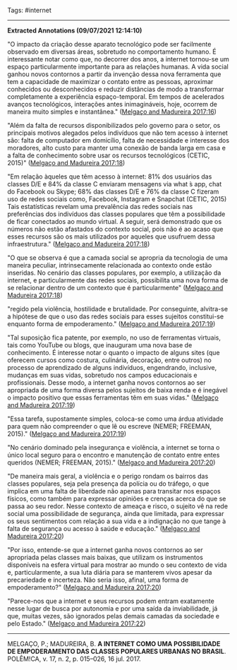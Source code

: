 Tags: #internet

---

**Extracted Annotations (09/07/2021 12:14:10)**

"O impacto da criação desse aparato tecnológico pode ser facilmente observado em diversas áreas, sobretudo no comportamento humano. É interessante notar como que, no decorrer dos anos, a internet tornou-se um espaço particularmente importante para as relações humanas. A vida social ganhou novos contornos a partir da invenção dessa nova ferramenta que tem a capacidade de maximizar o contato entre as pessoas, aproximar conhecidos ou desconhecidos e reduzir distâncias de modo a transformar completamente a experiência espaço-temporal. Em tempos de acelerados avanços tecnológicos, interações antes inimagináveis, hoje, ocorrem de maneira muito simples e instantânea." ([Melgaço and Madureira 2017:16](zotero://open-pdf/library/items/SZV7DHPV?page=2))

"Além da falta de recursos disponibilizados pelo governo para o setor, os principais motivos alegados pelos indivíduos que não tem acesso à internet são: falta de computador em domicílio, falta de necessidade e interesse dos moradores, alto custo para manter uma conexão de banda larga em casa e a falta de conhecimento sobre usar os recursos tecnológicos (CETIC, 2015)" ([Melgaço and Madureira 2017:18](zotero://open-pdf/library/items/SZV7DHPV?page=4))

"Em relação àqueles que têm acesso à internet: 81% dos usuários das classes D/E e 84% da classe C enviaram mensagens via what ́s app, chat do Facebook ou Skype; 68% das classes D/E e 76% da classe C fizeram uso de redes sociais como, Facebook, Instagram e Snapchat (CETIC, 2015) Tais estatísticas revelam uma prevalência das redes sociais nas preferências dos indivíduos das classes populares que têm a possibilidade de ficar conectados ao mundo virtual. A seguir, será demonstrado que os números não estão afastados do contexto social, pois não é ao acaso que esses recursos são os mais utilizados por aqueles que usufruem dessa infraestrutura." ([Melgaço and Madureira 2017:18](zotero://open-pdf/library/items/SZV7DHPV?page=4))

"O que se observa é que a camada social se apropria da tecnologia de uma maneira peculiar, intrinsecamente relacionada ao contexto onde estão inseridas. No cenário das classes populares, por exemplo, a utilização da internet, e particularmente das redes sociais, possibilita uma nova forma de se relacionar dentro de um contexto que é particularmente" ([Melgaço and Madureira 2017:18](zotero://open-pdf/library/items/SZV7DHPV?page=4))

"regido pela violência, hostilidade e brutalidade. Por conseguinte, alvitra-se a hipótese de que o uso das redes sociais para esses sujeitos constitui-se enquanto forma de empoderamento." ([Melgaço and Madureira 2017:19](zotero://open-pdf/library/items/SZV7DHPV?page=5))

"Tal suposição fica patente, por exemplo, no uso de ferramentas virtuais, tais como YouTube ou blogs, que inauguram uma nova base de conhecimento. É interesse notar o quanto o impacto de alguns sites (que oferecem cursos como costura, culinária, decoração, entre outros) no processo de aprendizado de alguns indivíduos, engendrando, inclusive, mudanças em suas vidas, sobretudo nos campos educacionais e profissionais. Desse modo, a internet ganha novos contornos ao ser apropriada de uma forma diversa pelos sujeitos de baixa renda e é inegável o impacto positivo que essas ferramentas têm em suas vidas." ([Melgaço and Madureira 2017:19](zotero://open-pdf/library/items/SZV7DHPV?page=5))

"Essa tarefa, supostamente simples, coloca-se como uma árdua atividade para quem não compreender o que lê ou escreve (NEMER; FREEMAN, 2015)." ([Melgaço and Madureira 2017:19](zotero://open-pdf/library/items/SZV7DHPV?page=5))

"No cenário dominado pela insegurança e violência, a internet se torna o único local seguro para o encontro e manutenção de contato entre entes queridos (NEMER; FREEMAN, 2015)." ([Melgaço and Madureira 2017:20](zotero://open-pdf/library/items/SZV7DHPV?page=6))

"De maneira mais geral, a violência e o perigo rondam os bairros das classes populares, seja pela presença da polícia ou do tráfego, o que implica em uma falta de liberdade não apenas para transitar nos espaços físicos, como também para expressar opiniões e crenças acerca do que se passa ao seu redor. Nesse contexto de ameaça e risco, o sujeito vê na rede social uma possibilidade de segurança, ainda que limitada, para expressar os seus sentimentos com relação a sua vida e a indignação no que tange à falta de segurança ou acesso à saúde e educação." ([Melgaço and Madureira 2017:20](zotero://open-pdf/library/items/SZV7DHPV?page=6))

"Por isso, entende-se que a internet ganha novos contornos ao ser apropriada pelas classes mais baixas, que utilizam os instrumentos disponíveis na esfera virtual para mostrar ao mundo o seu contexto de vida e, particularmente, a sua luta diária para se manterem vivos apesar da precariedade e incerteza. Não seria isso, afinal, uma forma de empoderamento?" ([Melgaço and Madureira 2017:20](zotero://open-pdf/library/items/SZV7DHPV?page=6))

"Parece-nos que a internet e seus recursos podem entram exatamente nesse lugar de busca por autonomia e por uma saída da inviabilidade, já que, muitas vezes, são ignorados pelas demais camadas da sociedade e pelo Estado." ([Melgaço and Madureira 2017:22](zotero://open-pdf/library/items/SZV7DHPV?page=8))

---
MELGAÇO, P.; MADUREIRA, B. **A INTERNET COMO UMA POSSIBILIDADE DE EMPODERAMENTO DAS CLASSES POPULARES URBANAS NO BRASIL**. POLÊM!CA, v. 17, n. 2, p. 015–026, 16 jul. 2017.